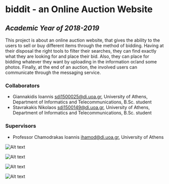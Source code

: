 # biddit - an Online Auction Website

## _Academic Year of 2018-2019_

This project is about an online auction website, that gives the ability to the users to sell or buy different items through the method of bidding. Having at their disposal the right tools to filter their searches, they can find exactly what they are looking for and place their bid. Also, they can place for bidding whatever they want by uploading in the information or/and some photos. Finally, at the end of an auction, the involved users can communicate through the messaging service.

### Collaborators

* Giannakidis Ioannis <sdi1500025@di.uoa.gr>, University of Athens, Department of Informatics and Telecommunications, B.Sc. student
* Stavrakakis Nikolaos <sdi1500149@di.uoa.gr>, University of Athens, Department of Informatics and Telecommunications, B.Sc. student

### Supervisors

* Professor Chamodrakas Ioannis <ihamod@di.uoa.gr>, University of Athens

![Alt text](https://github.com/NickStavrakakis/Redesigning_Eudoxuss/blob/master/eudoxus_preview_github.png "Welcome Page Preview")

![Alt text](https://github.com/NickStavrakakis/Redesigning_Eudoxuss/blob/master/eudoxus_preview_github.png "Home Page Preview")

![Alt text](https://github.com/NickStavrakakis/Redesigning_Eudoxuss/blob/master/eudoxus_preview_github.png "Bidding Page Preview")

![Alt text](https://github.com/NickStavrakakis/Redesigning_Eudoxuss/blob/master/eudoxus_preview_github.png "Messaging Page Preview")

